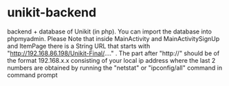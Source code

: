 # unikit-backend
backend + database of Unikit (in php). 
You can import the database into phpmyadmin. 
Please Note that inside MainActivity and MainActivitySignUp and ItemPage there is a String URL that starts with "http://192.168.86.198/Unikit-Final/...." . The part after "http://" should be of the format 192.168.x.x consisting of your local ip address where the last 2 numbers are obtained by running the "netstat" or "ipconfig/all" command in command prompt
